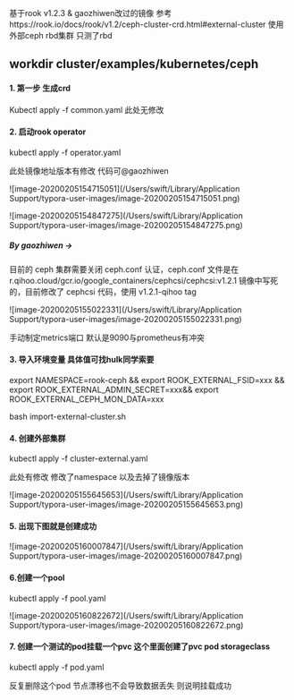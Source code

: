 基于rook v1.2.3 & gaozhiwen改过的镜像 参考https://rook.io/docs/rook/v1.2/ceph-cluster-crd.html#external-cluster 使用外部ceph rbd集群 只测了rbd

## workdir cluster/examples/kubernetes/ceph

#### 1. 第一步 生成crd 

Kubectl apply -f common.yaml 此处无修改

#### 2. 启动rook operator

kubectl apply -f operator.yaml

此处镜像地址版本有修改 代码可@gaozhiwen

![image-20200205154715051](/Users/swift/Library/Application Support/typora-user-images/image-20200205154715051.png)



![image-20200205154847275](/Users/swift/Library/Application Support/typora-user-images/image-20200205154847275.png)

##### By gaozhiwen ->

目前的 ceph 集群需要关闭 ceph.conf 认证，ceph.conf 文件是在 r.qihoo.cloud/gcr.io/google_containers/cephcsi/cephcsi:v1.2.1 镜像中写死的，目前修改了 cephcsi 代码，使用 v1.2.1-qihoo tag 



![image-20200205155022331](/Users/swift/Library/Application Support/typora-user-images/image-20200205155022331.png)

手动制定metrics端口 默认是9090与prometheus有冲突

#### 3. 导入环境变量 具体值可找hulk同学索要


export NAMESPACE=rook-ceph && export ROOK_EXTERNAL_FSID=xxx && export ROOK_EXTERNAL_ADMIN_SECRET=xxx&& export ROOK_EXTERNAL_CEPH_MON_DATA=xxx

bash import-external-cluster.sh

#### 4. 创建外部集群 

kubectl apply -f cluster-external.yaml

此处有修改 修改了namespace 以及去掉了镜像版本

![image-20200205155645653](/Users/swift/Library/Application Support/typora-user-images/image-20200205155645653.png)

#### 5. 出现下图就是创建成功

![image-20200205160007847](/Users/swift/Library/Application Support/typora-user-images/image-20200205160007847.png)

#### 6.创建一个pool

kubectl apply -f pool.yaml

![image-20200205160822672](/Users/swift/Library/Application Support/typora-user-images/image-20200205160822672.png)

#### 7. 创建一个测试的pod挂载一个pvc 这个里面创建了pvc pod storageclass

kubectl apply -f pod.yaml

反复删除这个pod 节点漂移也不会导致数据丢失 则说明挂载成功

